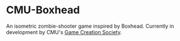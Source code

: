 # CMU-Boxhead

An isometric zombie-shooter game inspired by Boxhead. Currently in development by CMU's [Game Creation Society](https://gamecreation.org).
